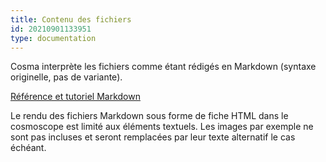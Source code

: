 ```yaml
---
title: Contenu des fichiers
id: 20210901133951
type: documentation
---
```


Cosma interprète les fichiers comme étant rédigés en Markdown (syntaxe originelle, pas de variante).

[Référence et tutoriel Markdown](https://www.arthurperret.fr/tutomd/)

Le rendu des fichiers Markdown sous forme de fiche HTML dans le cosmoscope est limité aux éléments textuels. Les images par exemple ne sont pas incluses et seront remplacées par leur texte alternatif le cas échéant.